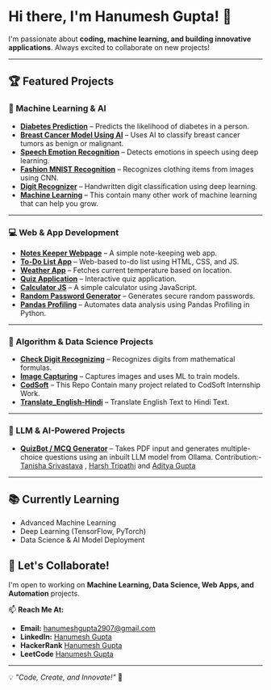 # Hi there, I'm Hanumesh Gupta! 👋  

I'm passionate about **coding, machine learning, and building innovative applications**. Always excited to collaborate on new projects!  

---

## 🏆 Featured Projects  

### 🤖 Machine Learning & AI  
- **[Diabetes Prediction](https://github.com/HanumeshGupta/Diabetes_Prediction)** – Predicts the likelihood of diabetes in a person.  
- **[Breast Cancer Model Using AI](https://github.com/HanumeshGupta/Breast_Cancer_Model_Using_AI)** – Uses AI to classify breast cancer tumors as benign or malignant.    
- **[Speech Emotion Recognition](https://github.com/HanumeshGupta/Speech_Emotion_Recognition)** – Detects emotions in speech using deep learning.  
- **[Fashion MNIST Recognition](https://github.com/HanumeshGupta/Fashion_Mnist_Recognition)** – Recognizes clothing items from images using CNN.  
- **[Digit Recognizer](https://github.com/HanumeshGupta/Check-Digit-Recognizing)** – Handwritten digit classification using deep learning.  
- **[Machine Learning](https://github.com/HanumeshGupta/Machine_Learning)** – This contain many other work of machine learning that can help you grow.

---

### 💻 Web & App Development  
- **[Notes Keeper Webpage](https://github.com/HanumeshGupta/Notes_Keeper_webpage)** – A simple note-keeping web app.  
- **[To-Do List App](https://github.com/HanumeshGupta/To-Do-List-App)** – Web-based to-do list using HTML, CSS, and JS.  
- **[Weather App](https://github.com/HanumeshGupta/Weather_App)** – Fetches current temperature based on location.  
- **[Quiz Application](https://github.com/HanumeshGupta/Random-Password-Generator)** – Interactive quiz application.  
- **[Calculator JS](https://github.com/HanumeshGupta/Calculator_JS)** – A simple calculator using JavaScript.  
- **[Random Password Generator](https://github.com/HanumeshGupta/Random-Password-Generator)** – Generates secure random passwords.  
- **[Pandas Profiling](https://github.com/HanumeshGupta/Pandas_Profiling)** – Automates data analysis using Pandas Profiling in Python.  

---

### 🔢 Algorithm & Data Science Projects  
- **[Check Digit Recognizing](https://github.com/HanumeshGupta/Check-Digit-Recognizing)** – Recognizes digits from mathematical formulas.  
- **[Image Capturing](https://github.com/HanumeshGupta/Image-Capturing)** – Captures images and uses ML to train models.
- **[CodSoft](https://github.com/HanumeshGupta/CodSoft)** – This Repo Contain many project related to CodSoft Internship Work.
- **[Translate_English-Hindi](https://github.com/HanumeshGupta/Translate_English-Hindi)** – Translate English Text to Hindi Text.

---
### 🤖 LLM & AI-Powered Projects
- **[QuizBot / MCQ Generator](https://github.com/HanumeshGupta/QuizBot)** – Takes PDF input and generates multiple-choice questions using an inbuilt LLM model from Ollama. Contribution:- [Tanisha Srivastava](https://github.com/Tanisha3005) , [Harsh Tripathi](https://github.com/HarshTripathi19) and [Aditya Gupta](https://github.com/xAdityaxx)
---
## 📚 Currently Learning  
- Advanced Machine Learning  
- Deep Learning (TensorFlow, PyTorch)  
- Data Science & AI Model Deployment  

## 🤝 Let's Collaborate!  
I'm open to working on **Machine Learning, Data Science, Web Apps, and Automation** projects.  

📫 **Reach Me At:**  
- **Email:** hanumeshgupta2907@gmail.com  
- **LinkedIn:** [Hanumesh Gupta](https://www.linkedin.com/in/hanumesh-gupta)
- **HackerRank** [Hanumesh Gupta](https://www.hackerrank.com/profile/hanumeshgupta291)
- **LeetCode** [Hanumesh Gupta](https://leetcode.com/u/Hanumesh_Gupta/)

---

💡 *"Code, Create, and Innovate!"* 🚀  
